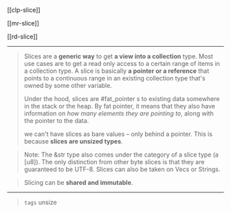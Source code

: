 
[[clp-slice]]

[[mr-slice]]

[[rd-slice]]

---

> Slices are a **generic way** to get **a view into a collection** type. Most use cases are to get a read only access to a certain range of items in a collection type. A slice is basically **a pointer or a reference** that points to a continuous range in an existing collection type that's owned by some other variable.
> 
>  Under the hood, slices are #fat_pointer s to existing data somewhere in the stack or the heap. By fat pointer, it means that they also have information on *how many elements they are pointing to*, along with the pointer to the data.
>
> we can't have slices as bare values – only behind a pointer. This is because **slices are unsized types**.

> Note: The &str type also comes under the category of a slice type (a [u8]). The only distinction from other byte slices is that they are guaranteed to be UTF-8. Slices can also be taken on Vecs or Strings.

> Slicing can be **shared and immutable**.

---

> `tags` unsize
